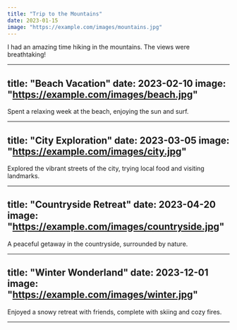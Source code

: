 ```yaml
---
title: "Trip to the Mountains"
date: 2023-01-15
image: "https://example.com/images/mountains.jpg"
---
```


I had an amazing time hiking in the mountains. The views were breathtaking!

---

title: "Beach Vacation"
date: 2023-02-10
image: "https://example.com/images/beach.jpg"
---

Spent a relaxing week at the beach, enjoying the sun and surf.

---

title: "City Exploration"
date: 2023-03-05
image: "https://example.com/images/city.jpg"
---

Explored the vibrant streets of the city, trying local food and visiting landmarks.

---

title: "Countryside Retreat"
date: 2023-04-20
image: "https://example.com/images/countryside.jpg"
---

A peaceful getaway in the countryside, surrounded by nature.

---

title: "Winter Wonderland"
date: 2023-12-01
image: "https://example.com/images/winter.jpg"
---

Enjoyed a snowy retreat with friends, complete with skiing and cozy fires.

---
